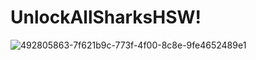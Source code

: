 # UnlockAllSharksHSW!

![492805863-7f621b9c-773f-4f00-8c8e-9fe4652489e1](https://github.com/user-attachments/assets/94319de5-ffb1-4a3b-a7b9-f3bed2d6a06a)
